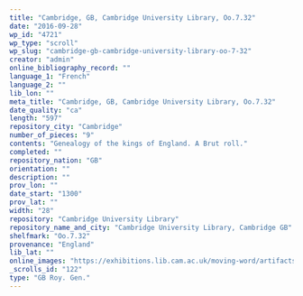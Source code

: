 ```yaml
---
title: "Cambridge, GB, Cambridge University Library, Oo.7.32"
date: "2016-09-28"
wp_id: "4721"
wp_type: "scroll"
wp_slug: "cambridge-gb-cambridge-university-library-oo-7-32"
creator: "admin"
online_bibliography_record: ""
language_1: "French"
language_2: ""
lib_lon: ""
meta_title: "Cambridge, GB, Cambridge University Library, Oo.7.32"
date_quality: "ca"
length: "597"
repository_city: "Cambridge"
number_of_pieces: "9"
contents: "Genealogy of the kings of England. A Brut roll."
completed: ""
repository_nation: "GB"
orientation: ""
description: ""
prov_lon: ""
date_start: "1300"
prov_lat: ""
width: "28"
repository: "Cambridge University Library"
repository_name_and_city: "Cambridge University Library, Cambridge GB"
shelfmark: "Oo.7.32"
provenance: "England"
lib_lat: ""
online_images: "https://exhibitions.lib.cam.ac.uk/moving-word/artifacts/cul-msoo-7-32-table-of-descent-of-english-kings/"
_scrolls_id: "122"
type: "GB Roy. Gen."
---
```



